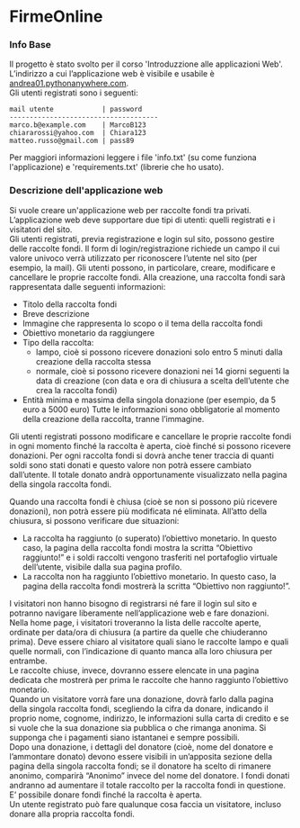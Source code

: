 # FirmeOnline

### Info Base
Il progetto è stato svolto per il corso 'Introduzzione alle applicazioni Web'.\
L’indirizzo a cui l’applicazione web è visibile e usabile è [andrea01.pythonanywhere.com](https://andrea01.pythonanywhere.com).\
Gli utenti registrati sono i seguenti:

```
mail utente            | password
-------------------------------------
marco.b@example.com    | MarcoB123
chiararossi@yahoo.com  | Chiara123
matteo.russo@gmail.com | pass89
```

Per maggiori informazioni leggere i file 'info.txt' (su come funziona l'applicazione) e 'requirements.txt' (librerie che ho usato).

### Descrizione dell'applicazione web
Si vuole creare un'applicazione web per raccolte fondi tra privati. L’applicazione web deve supportare due tipi di utenti: quelli registrati e i visitatori del sito. \
Gli utenti registrati, previa registrazione e login sul sito, possono gestire delle raccolte fondi. Il form di login/registrazione richiede un campo il cui valore univoco verrà utilizzato per riconoscere l’utente nel sito (per esempio, la mail). Gli utenti possono, in particolare, creare, modificare e cancellare le proprie raccolte fondi. Alla creazione, una raccolta fondi sarà rappresentata dalle seguenti informazioni:
- Titolo della raccolta fondi
- Breve descrizione
- Immagine che rappresenta lo scopo o il tema della raccolta fondi
- Obiettivo monetario da raggiungere
- Tipo della raccolta:
  - lampo, cioè si possono ricevere donazioni solo entro 5 minuti dalla creazione della raccolta stessa
  - normale, cioè si possono ricevere donazioni nei 14 giorni seguenti la data di creazione (con data e ora di chiusura a        scelta dell’utente che crea la raccolta fondi)
- Entità minima e massima della singola donazione (per esempio, da 5 euro a 5000 euro)
Tutte le informazioni sono obbligatorie al momento della creazione della raccolta, tranne l’immagine. 

Gli utenti registrati possono modificare e cancellare le proprie raccolte fondi in ogni momento finché la raccolta è aperta, cioè finché si possono ricevere donazioni. Per ogni raccolta fondi si dovrà anche tener traccia di quanti soldi sono stati donati e questo valore non potrà essere cambiato dall’utente. Il totale donato andrà opportunamente visualizzato nella pagina della singola raccolta fondi.

Quando una raccolta fondi è chiusa (cioè se non si possono più ricevere donazioni), non potrà essere più modificata né eliminata. All’atto della chiusura, si possono verificare due situazioni:
- La raccolta ha raggiunto (o superato) l’obiettivo monetario. In questo caso, la pagina della raccolta fondi mostra la 
  scritta “Obiettivo raggiunto!” e i soldi raccolti vengono trasferiti nel portafoglio virtuale dell’utente, visibile dalla 
  sua pagina profilo.
- La raccolta non ha raggiunto l’obiettivo monetario. In questo caso, la pagina della raccolta fondi mostrerà la scritta 
  “Obiettivo non raggiunto!”.

I visitatori non hanno bisogno di registrarsi né fare il login sul sito e potranno navigare liberamente nell’applicazione web e fare donazioni.\
Nella home page, i visitatori troveranno la lista delle raccolte aperte, ordinate per data/ora di chiusura (a partire da quelle che chiuderanno prima). Deve essere chiaro al visitatore quali siano le raccolte lampo e quali quelle normali, con l’indicazione di quanto manca alla loro chiusura per entrambe.\
Le raccolte chiuse, invece, dovranno essere elencate in una pagina dedicata che mostrerà per prima le raccolte che hanno raggiunto l’obiettivo monetario.\
Quando un visitatore vorrà fare una donazione, dovrà farlo dalla pagina della singola raccolta fondi, scegliendo la cifra da donare, indicando il proprio nome, cognome, indirizzo, le informazioni sulla carta di credito e se si vuole che la sua donazione sia pubblica o che rimanga anonima. Si supponga che i pagamenti siano istantanei e sempre possibili. \
Dopo una donazione, i dettagli del donatore (cioè, nome del donatore e l’ammontare donato) devono essere visibili in un’apposita sezione della pagina della singola raccolta fondi; se il donatore ha scelto di rimanere anonimo, comparirà “Anonimo” invece del nome del donatore. I fondi donati andranno ad aumentare il totale raccolto per la raccolta fondi in questione. E’ possibile donare fondi finché la raccolta è aperta.\
Un utente registrato può fare qualunque cosa faccia un visitatore, incluso donare alla propria raccolta fondi.
